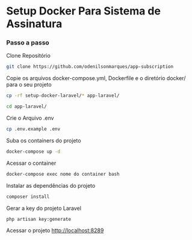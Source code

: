 
# Setup Docker Para Sistema de Assinatura


### Passo a passo
Clone Repositório
```sh
git clone https://github.com/odenilsonmarques/app-subscription
```

Copie os arquivos docker-compose.yml, Dockerfile e o diretório docker/ para o seu projeto
```sh
cp -rf setup-docker-laravel/* app-laravel/
```
```sh
cd app-laravel/
```


Crie o Arquivo .env
```sh
cp .env.example .env
```


Suba os containers do projeto
```sh
docker-compose up -d
```


Acessar o container
```sh
docker-compose exec nome do container bash
```


Instalar as dependências do projeto
```sh
composer install
```


Gerar a key do projeto Laravel
```sh
php artisan key:generate
```


Acessar o projeto
[http://localhost:8289](http://localhost:8289)
